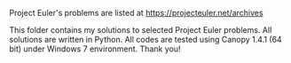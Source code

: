 Project Euler's problems are listed at https://projecteuler.net/archives

This folder contains my solutions to selected Project Euler problems.
All solutions are written in Python.
All codes are tested using Canopy 1.4.1 (64 bit) under Windows 7 environment.
Thank you!
